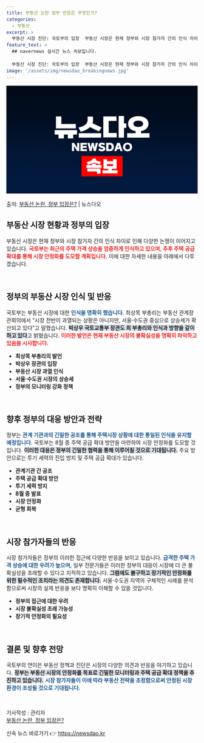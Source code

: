 ```yaml
---
title: 부동산 논란 정부 반응은 무엇인가?
categories:
  - 부동산
excerpt: >
  부동산 시장 진단: 국토부의 입장  부동산 시장은 현재 정부와 시장 참가자 간의 인식 차이로 인해 다양한 논…
feature_text: >
  ## navernews 실시간 뉴스 속보입니다.

  부동산 시장 진단: 국토부의 입장  부동산 시장은 현재 정부와 시장 참가자 간의 인식 차이로 인해 다양한 논…
image: '/assets/img/newsdao_breakingnews.jpg'
---
```


![뉴스다오 속보](/assets/img/newsdao_breakingnews.jpg)

<p>출처: <a href="https://newsdao.kr/4989" rel="dofollow">부동산 논란, 정부 입장은?</a> | 뉴스다오</p>

<h2 data-ke-size="size26">부동산 시장 현황과 정부의 입장</h2>

<p data-ke-size="size16">부동산 시장은 현재 정부와 시장 참가자 간의 인식 차이로 인해 다양한 논쟁이 이어지고 있습니다. <b><span style="color: #ee2323;">국토부는 최근의 주택 가격 상승을 엄중하게 인식하고 있으며, 추후 주택 공급 확대를 통해 시장 안정화를 도모할 계획입니다.</span></b> 이에 대한 자세한 내용을 아래에서 다루겠습니다.</p>

<p data-ke-size="size16">&nbsp;</p>

<h2 data-ke-size="size26">정부의 부동산 시장 인식 및 반응</h2>

<p data-ke-size="size16">국토부는 부동산 시장에 대한 <span style="color: #1a5490;"><b>인식을 명확히 했습니다.</b></span> 최상목 부총리는 부동산 관계장관회의에서 “시장 전반이 과열되는 상황은 아니지만, 서울·수도권 중심으로 상승세가 확산되고 있다”고 말했습니다. <b><span style="background-color: #21538527;">박상우 국토교통부 장관도 최 부총리와 인식과 방향을 같이 하고 있다</span></b>고 밝혔습니다. <b><span style="color: #ee2323;">이러한 발언은 현재 부동산 시장의 불확실성을 명확히 파악하고 있음을 시사합니다.</span></b></p>

<ul>
  <li><b>최상목 부총리의 발언</b></li>
  <li><b>박상우 장관의 입장</b></li>
  <li><b>부동산 시장 과열 인식</b></li>
  <li><b>서울·수도권 시장의 상승세</b></li>
  <li><b>정부의 모니터링 강화 정책</b></li>
</ul>

<p data-ke-size="size16">&nbsp;</p>

<h2 data-ke-size="size26">향후 정부의 대응 방안과 전략</h2>

<p data-ke-size="size16">정부는 <b><span style="color: #1a5490;">관계 기관과의 긴밀한 공조를 통해 주택시장 상황에 대한 통일된 인식을 유지할 예정입니다.</span></b> 국토부는 8월 중 주택 공급 확대 방안을 마련하여 시장 안정화를 도모할 것입니다. <b><span style="background-color: #21538527;">이러한 대응은 정부의 긴밀한 협력을 통해 이루어질 것으로 기대됩니다.</span></b> 주요 방안으로는 투기 세력의 진입 방지 및 주택 공급 확대가 있습니다.</p>

<ul>
  <li><b>관계기관 간 공조</b></li>
  <li><b>주택 공급 확대 방안</b></li>
  <li><b>투기 세력 방지</b></li>
  <li><b>8월 중 발표</b></li>
  <li><b>시장 안정화</b></li>
  <li><b>균형 회복</b></li>
</ul>

<p data-ke-size="size16">&nbsp;</p>

<h2 data-ke-size="size26">시장 참가자들의 반응</h2>

<p data-ke-size="size16">시장 참가자들은 정부의 이러한 접근에 다양한 반응을 보이고 있습니다. <b><span style="color: #1a5490;">급격한 주택 가격 상승에 대한 우려가 높으며,</span></b> 일부 전문가들은 이러한 정부의 대응이 시장에 더 큰 불확실성을 초래할 수 있다고 지적하고 있습니다. <b><span style="background-color: #21538527;">그럼에도 불구하고 장기적인 안정화를 위한 필수적인 조치라는 의견도 존재합니다.</span></b> 서울·수도권 지역의 구체적인 사례를 분석함으로써 시장의 실제 반응을 보다 명확히 이해할 수 있을 것입니다.</p>

<ul>
  <li><b>정부의 접근에 대한 우려</b></li>
  <li><b>시장 불확실성 초래 가능성</b></li>
  <li><b>장기적 안정화의 필요성</b></li>
</ul>

<p data-ke-size="size16">&nbsp;</p>

<h2 data-ke-size="size26">결론 및 향후 전망</h2>

<p data-ke-size="size16">국토부의 연이은 부동산 정책과 진단은 시장의 다양한 의견과 반응을 야기하고 있습니다. <b><span style="background-color: #21538527;">정부는 부동산 시장의 안정화를 목표로 긴밀한 모니터링과 주택 공급 확대 정책을 추진하고 있습니다.</span></b> <b><span style="color: #1a5490;">시장 참가자들이 이에 따라 부동산 전략을 조정함으로써 안정된 시장 환경이 조성될 것으로 기대됩니다.</span></b></p>

<p data-ke-size="size16">&nbsp;</p>

<p data-ke-size="size16">기사작성 : 관리자 <br> <a href="https://newsdao.kr/4989">부동산 논란, 정부 입장은?</a></p> 

신속 뉴스 바로가기 👉 <a href="https://newsdao.kr" rel="dofollow">https://newsdao.kr</a>


